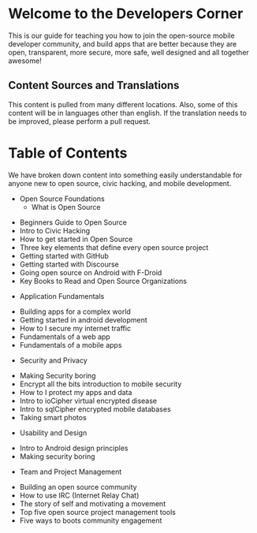# Welcome to the Developers Corner

This is our guide for teaching you how to join the open-source mobile developer community, and build apps that are better because they are open, transparent, more secure, more safe, well designed and all together awesome!


## Content Sources and Translations
This content is pulled from many different locations. Also, some of this content will be in languages other than english. If the translation needs to be improved, please perform a pull request.

# Table of Contents
We have broken down content into something easily understandable for anyone new to open source, civic hacking, and mobile development. 

* Open Source Foundations
  - What is Open Source
- Beginners Guide to Open Source
- Intro to Civic Hacking
- How to get started in Open Source
- Three key elements that define every open source project
- Getting started with GitHub
- Getting started with Discourse
- Going open source on Android with F-Droid
- Key Books to Read and Open Source Organizations
* Application Fundamentals
- Building apps for a complex world
- Getting started in android development
- How to I secure my internet traffic
- Fundamentals of a web app
- Fundamentals of a mobile apps
* Security and Privacy
- Making Security boring
- Encrypt all the bits introduction to mobile security
- How to I protect my apps and data
- Intro to ioCipher virtual encrypted disease
- Intro to sqlCipher encrypted mobile databases
- Taking smart photos
* Usability and Design
- Intro to Android design principles
- Making security boring
* Team and Project Management
- Building an open source community
- How to use IRC (Internet Relay Chat)
- The story of self and motivating a movement
- Top five open source project management tools
- Five ways to boots community engagement

